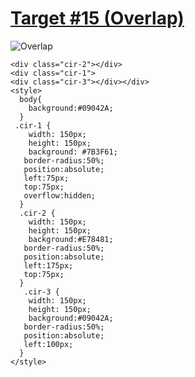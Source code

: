 # [Target #15 (Overlap)](https://cssbattle.dev/play/15)

![Overlap](https://cssbattle.dev/targets/15.png)

```
<div class="cir-2"></div>
<div class="cir-1">
<div class="cir-3"></div></div>
<style>
  body{
    background:#09042A;
  }
 .cir-1 {
    width: 150px;
    height: 150px;
    background: #7B3F61;
   border-radius:50%;
   position:absolute;
   left:75px;
   top:75px;
   overflow:hidden;
  }
  .cir-2 {
    width: 150px;
    height: 150px;
    background:#E78481;
   border-radius:50%;
   position:absolute;
   left:175px;
   top:75px;
  }
   .cir-3 {
    width: 150px;
    height: 150px;
    background:#09042A;
   border-radius:50%;
   position:absolute;
   left:100px;
  }
</style>
  ````